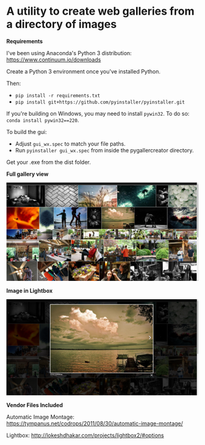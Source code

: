 
A utility to create web galleries from a directory of images
============================================================



**Requirements**

I've been using Anaconda's Python 3 distribution: https://www.continuum.io/downloads

Create a Python 3 environment once you've installed Python.

Then:

* `pip install -r requirements.txt` 
* `pip install git+https://github.com/pyinstaller/pyinstaller.git`

If you're building on Windows, you may need to install `pywin32`. To do so: `conda install pywin32==220`.

To build the gui:

* Adjust `gui_wx.spec` to match your file paths.
* Run `pyinstaller gui_wx.spec` from inside the pygallercreator directory.

Get your .exe from the dist folder.

**Full gallery view**


![Alt text](screenshot1.png?raw=true)


**Image in Lightbox**



![Alt text](screenshot2.png?raw=true)


**Vendor Files Included**

Automatic Image Montage: https://tympanus.net/codrops/2011/08/30/automatic-image-montage/

Lightbox: http://lokeshdhakar.com/projects/lightbox2/#options